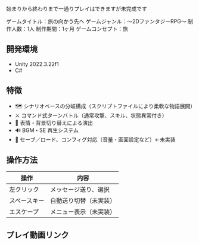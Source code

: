 始まりから終わりまで一通りプレイはできますが未完成です

ゲームタイトル：旅の向かう先へ
ゲームジャンル：～2DファンタジーRPG～
制作人数：1人
制作期間：1ヶ月
ゲームコンセプト：旅

## 開発環境

- Unity 2022.3.22f1 
- C#

## 特徴

- 🗺️ シナリオベースの分岐構成（スクリプトファイルにより柔軟な物語展開）
- ⚔️ コマンド式ターンバトル（通常攻撃、スキル、状態異常付き）
- 🎨 表情・背景切り替えによる演出
- 🔊 BGM・SE 再生システム
- 💾 セーブ／ロード、コンフィグ対応（音量・画面設定など）←未実装

  
## 操作方法

| 操作         | 内容                     |
|--------------|-------------------------|
| 左クリック   | メッセージ送り、選択       |
| スペースキー | 自動送り切替（未実装）     |
| エスケープ   | メニュー表示（未実装）     |

## プレイ動画リンク
